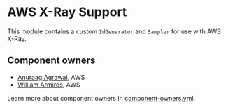 # AWS X-Ray Support

This module contains a custom `IdGenerator` and `Sampler` for use with AWS X-Ray.

## Component owners

- [Anuraag Agrawal](https://github.com/anuraaga), AWS
- [William Armiros](https://github.com/willarmiros), AWS

Learn more about component owners in [component-owners.yml](https://github.com/open-telemetry/opentelemetry-java-contrib/blob/main/.github/workflows/component-owners.yml).
